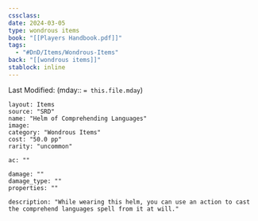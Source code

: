 ```yaml
---
cssclass: 
date: 2024-03-05
type: wondrous items
book: "[[Players Handbook.pdf]]"
tags:
  - "#DnD/Items/Wondrous-Items"
back: "[[wondrous items]]"
stablock: inline
---
```

Last Modified: (mday:: `= this.file.mday`)


```statblock
layout: Items
source: "SRD"
name: "Helm of Comprehending Languages"
image: 
category: "Wondrous Items"
cost: "50.0 pp"
rarity: "uncommon"

ac: ""

damage: ""
damage_type: ""
properties: ""

description: "While wearing this helm, you can use an action to cast the comprehend languages spell from it at will."
```